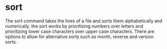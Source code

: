 # sort
The sort command takes the lines of a file and sorts them alphabetically and numerically. the sort works by prioritizing numbers over letters and prioritizing lower case characters over upper case characters. There are options to allow for alternative sorts such as month, reverse and version sorts.

